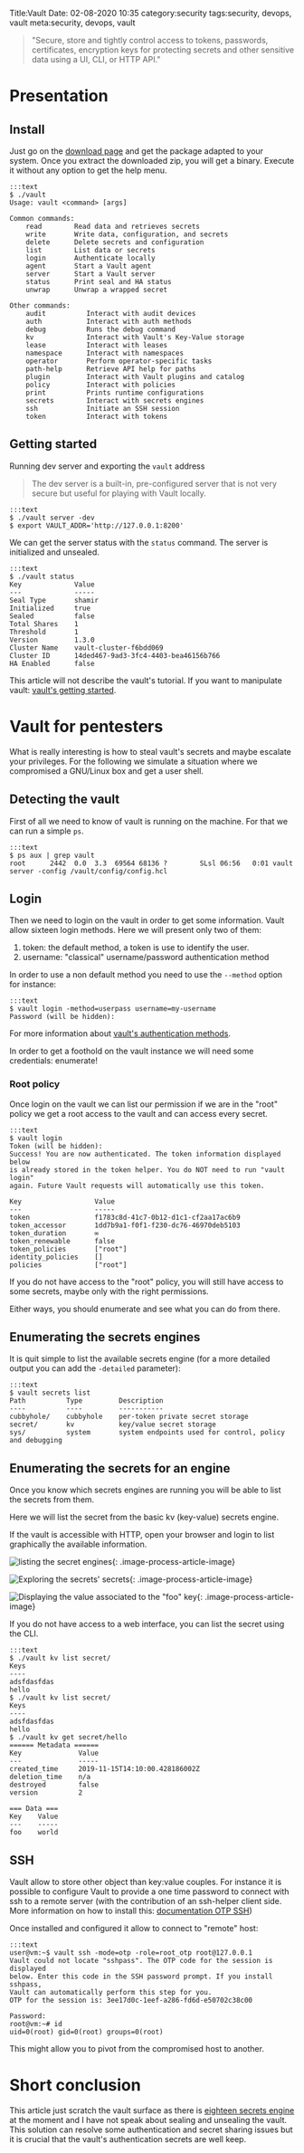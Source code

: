 Title:Vault
Date: 02-08-2020 10:35
category:security
tags:security, devops, vault
meta:security, devops, vault

> "Secure, store and tightly control access to tokens, passwords, certificates, encryption keys for protecting secrets and other sensitive data using a UI, CLI, or HTTP API."

<!-- PELICAN_END_SUMMARY -->

# Presentation

## Install

Just go on the [download page](https://www.vaultproject.io/downloads.html) and
get the package adapted to your system. Once you extract the downloaded zip, you
will get a binary. Execute it without any option to get the help menu.

    :::text
    $ ./vault
    Usage: vault <command> [args]

    Common commands:
        read        Read data and retrieves secrets
        write       Write data, configuration, and secrets
        delete      Delete secrets and configuration
        list        List data or secrets
        login       Authenticate locally
        agent       Start a Vault agent
        server      Start a Vault server
        status      Print seal and HA status
        unwrap      Unwrap a wrapped secret

    Other commands:
        audit          Interact with audit devices
        auth           Interact with auth methods
        debug          Runs the debug command
        kv             Interact with Vault's Key-Value storage
        lease          Interact with leases
        namespace      Interact with namespaces
        operator       Perform operator-specific tasks
        path-help      Retrieve API help for paths
        plugin         Interact with Vault plugins and catalog
        policy         Interact with policies
        print          Prints runtime configurations
        secrets        Interact with secrets engines
        ssh            Initiate an SSH session
        token          Interact with tokens

## Getting started

Running dev server and exporting the `vault` address
>The dev server is a built-in, pre-configured server that is not very secure but useful for playing with Vault locally.

    :::text
    $ ./vault server -dev
    $ export VAULT_ADDR='http://127.0.0.1:8200'

We can get the server status with the `status` command. The server is
initialized and unsealed.

    :::text
    $ ./vault status
    Key             Value
    ---             -----
    Seal Type       shamir
    Initialized     true
    Sealed          false
    Total Shares    1
    Threshold       1
    Version         1.3.0
    Cluster Name    vault-cluster-f6bdd069
    Cluster ID      14ded467-9ad3-3fc4-4403-bea46156b766
    HA Enabled      false

This article will not describe the vault's tutorial. If you want to
manipulate vault:
[vault's getting started](https://www.vaultproject.io/intro/getting-started/index.html).


# Vault for pentesters

What is really interesting is how to steal vault's secrets and maybe escalate
your privileges.
For the following we simulate a situation where we compromised a GNU/Linux
box and get a user shell.

## Detecting the vault

First of all we need to know of vault is running on the machine. For that we can
run a simple `ps`.

    :::text
    $ ps aux | grep vault
    root      2442  0.0  3.3  69564 68136 ?        SLsl 06:56   0:01 vault server -config /vault/config/config.hcl

## Login

Then we need to login on the vault in order to get some information. Vault allow
sixteen login methods. Here we will present only two of them:

1. token: the default method, a token is use to identify the user.
2. username: "classical" username/password authentication method

In order to use a non default method you need to use the `--method` option for
instance:

    :::text
    $ vault login -method=userpass username=my-username
    Password (will be hidden):

For more information about
[vault's authentication methods](https://www.vaultproject.io/docs/auth/index.html).

In order to get a foothold on the vault instance we will need some
credentials: enumerate!

### Root policy

Once login on the vault we can list our permission if we are in the "root"
policy we get a root access to the vault and can access every secret.

    :::text
    $ vault login
    Token (will be hidden):
    Success! You are now authenticated. The token information displayed below
    is already stored in the token helper. You do NOT need to run "vault login"
    again. Future Vault requests will automatically use this token.

    Key                  Value
    ---                  -----
    token                f1783c8d-41c7-0b12-d1c1-cf2aa17ac6b9
    token_accessor       1dd7b9a1-f0f1-f230-dc76-46970deb5103
    token_duration       ∞
    token_renewable      false
    token_policies       ["root"]
    identity_policies    []
    policies             ["root"]


If you do not have access to the "root" policy, you will still have access to
some secrets, maybe only with the right permissions.

Either ways, you should enumerate and see what you can do from there.

## Enumerating the secrets engines

It is quit simple to list the available secrets engine (for a more detailed
output you can add the `-detailed` parameter):

    :::text
    $ vault secrets list
    Path          Type         Description
    ----          ----         -----------
    cubbyhole/    cubbyhole    per-token private secret storage
    secret/       kv           key/value secret storage
    sys/          system       system endpoints used for control, policy and debugging

## Enumerating the secrets for an engine

Once you know which secrets engines are running you will be able to list the
secrets from them.

Here we will list the secret from the basic kv (key-value) secrets engine.

If the vault is accessible with HTTP, open your browser and login to list
graphically the available information.

![listing the secret engines](/media/2020.02/vault_1.png){: .image-process-article-image}

![Exploring the secrets' secrets](/media/2020.02/vault_2.png){: .image-process-article-image}

![Displaying the value associated to the "foo" key](/media/2020.02/vault_3.png){: .image-process-article-image}

If you do not have access to a web interface, you can list the secret using the
CLI.

    :::text
    $ ./vault kv list secret/
    Keys
    ----
    adsfdasfdas
    hello
    $ ./vault kv list secret/
    Keys
    ----
    adsfdasfdas
    hello
    $ ./vault kv get secret/hello
    ====== Metadata ======
    Key              Value
    ---              -----
    created_time     2019-11-15T14:10:00.428186002Z
    deletion_time    n/a
    destroyed        false
    version          2

    === Data ===
    Key    Value
    ---    -----
    foo    world


## SSH

Vault allow to store other object than key:value couples. For instance it is
possible to configure Vault to provide a one time password to connect with ssh
to a remote server (with the contribution of an ssh-helper client side. More
information on how to install this:
[documentation OTP SSH](https://www.vaultproject.io/docs/secrets/ssh/one-time-ssh-passwords.html))

Once installed and configured it allow to connect to "remote" host:

    :::text
    user@vm:~$ vault ssh -mode=otp -role=root_otp root@127.0.0.1
    Vault could not locate "sshpass". The OTP code for the session is displayed
    below. Enter this code in the SSH password prompt. If you install sshpass,
    Vault can automatically perform this step for you.
    OTP for the session is: 3ee17d0c-1eef-a286-fd6d-e50702c38c00

    Password:
    root@vm:~# id
    uid=0(root) gid=0(root) groups=0(root)

This might allow you to pivot from the compromised host to another.

# Short conclusion

This article just scratch the vault surface as there is [eighteen secrets
engine](https://www.vaultproject.io/docs/secrets/index.html) at the moment and I
have not speak about sealing and unsealing the vault.
This solution can resolve some authentication and secret sharing issues but
it is crucial that the vault's authentication secrets are well keep.

